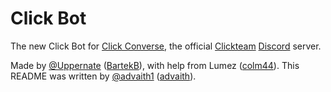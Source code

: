 # Click Bot

The new Click Bot for [Click Converse](http://clickwiki.net/wiki/Click_Converse), the official [Clickteam](https://www.clickteam.com/) [Discord](https://discord.gg) server. 

Made by [@Uppernate](https://github.com/Uppernate) ([BartekB](https://community.clickteam.com/members/14816-BartekB)), with help from Lumez ([colm44](https://community.clickteam.com/members/18843-colm44)). This README was written by [@advaith1](https://github.com/advaith1) ([advaith](https://community.clickteam.com/members/21114-advaith)).
